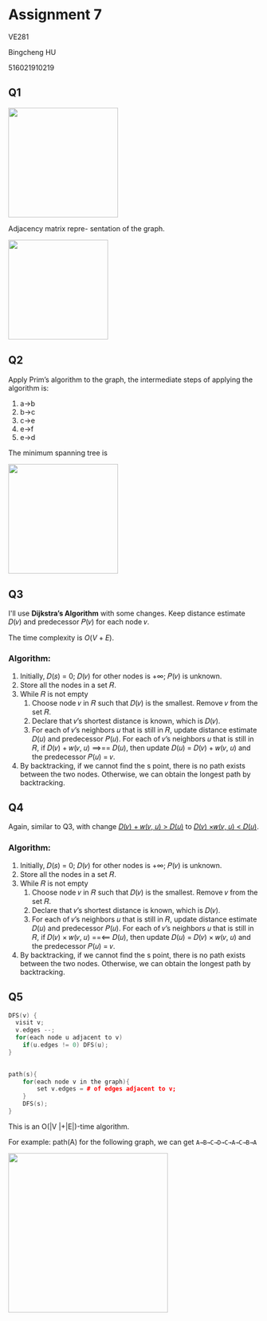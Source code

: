 # Assignment 7

VE281

Bingcheng HU

516021910219

## Q1

<img src="https://ws3.sinaimg.cn/large/006tNbRwly1fxwwvv8uq7j30eq080gm5.jpg" width=220 />

Adjacency matrix repre- sentation of the graph. 

<img src="https://ws3.sinaimg.cn/large/006tNbRwly1fxwwlnm4elj30hm0h6t9g.jpg" width=200 />

## Q2

Apply Prim’s algorithm to the graph, the intermediate steps of applying the algorithm is:

1. a->b
2. b->c
3. c->e
4. e->f
5. e->d

The minimum spanning tree is

<img src="https://ws1.sinaimg.cn/large/006tNbRwly1fxwwlwohxpj30mc0a0ab6.jpg" width=220 />

## Q3

I'll use **Dijkstra’s Algorithm** with some changes. Keep distance estimate 𝐷(𝑣) and predecessor 𝑃(𝑣) for each node 𝑣.

The time complexity is $O(V + E)$.

### Algorithm:

1. Initially, 𝐷(𝑠) = 0; 𝐷(𝑣) for other nodes is +∞; 𝑃(𝑣) is unknown.
2. Store all the nodes in a set 𝑅.
3. While 𝑅 is not empty
   1. Choose node 𝑣 in 𝑅 such that 𝐷(𝑣) is the smallest. Remove 𝑣 from the set 𝑅.
   2. Declare that 𝑣’s shortest distance is known, which is 𝐷(𝑣).
   3. For each of 𝑣’s neighbors 𝑢 that is still in 𝑅, update distance estimate 𝐷(𝑢) and predecessor 𝑃(𝑢). For each of 𝑣’s neighbors 𝑢 that is still in 𝑅, if 𝐷(𝑣) + 𝑤(𝑣, 𝑢) ==>== 𝐷(𝑢), then update 𝐷(𝑢) = 𝐷(𝑣) + 𝑤(𝑣, 𝑢) and the predecessor 𝑃(𝑢) = 𝑣.
4. By backtracking, if we cannot find the s point, there is no path exists between the two nodes. Otherwise, we can obtain the longest path by backtracking. 

## Q4

Again, similar to Q3, with change <u>𝐷(𝑣) + 𝑤(𝑣, 𝑢) > 𝐷(𝑢)</u>  to <u>𝐷(𝑣) $\times$𝑤(𝑣, 𝑢) < 𝐷(𝑢)</u>. 

### Algorithm:

1. Initially, 𝐷(𝑠) = 0; 𝐷(𝑣) for other nodes is +∞; 𝑃(𝑣) is unknown.
2. Store all the nodes in a set 𝑅.
3. While 𝑅 is not empty
   1. Choose node 𝑣 in 𝑅 such that 𝐷(𝑣) is the smallest. Remove 𝑣 from the set 𝑅.
   2. Declare that 𝑣’s shortest distance is known, which is 𝐷(𝑣).
   3. For each of 𝑣’s neighbors 𝑢 that is still in 𝑅, update distance estimate 𝐷(𝑢) and predecessor 𝑃(𝑢). For each of 𝑣’s neighbors 𝑢 that is still in 𝑅, if 𝐷(𝑣) $\times$ 𝑤(𝑣, 𝑢) ==<== 𝐷(𝑢), then update 𝐷(𝑢) = 𝐷(𝑣) $\times$ 𝑤(𝑣, 𝑢) and the predecessor 𝑃(𝑢) = 𝑣.
4. By backtracking, if we cannot find the s point, there is no path exists between the two nodes. Otherwise, we can obtain the longest path by backtracking. 

## Q5

```c++
DFS(v) {
  visit v;
  v.edges --;
  for(each node u adjacent to v)
    if(u.edges != 0) DFS(u);
}
      

path(s){
	for(each node v in the graph){
    	set v.edges = # of edges adjacent to v;
	}
	DFS(s);
}
```
This is an O(|V |+|E|)-time algorithm.

For example: path(A) for the following graph, we can get `A→B→C→D→C→A→C→B→A`

<img src="https://ws1.sinaimg.cn/large/006tNbRwly1fxx1pgjse4j30g208k3ys.jpg" width=320 />

